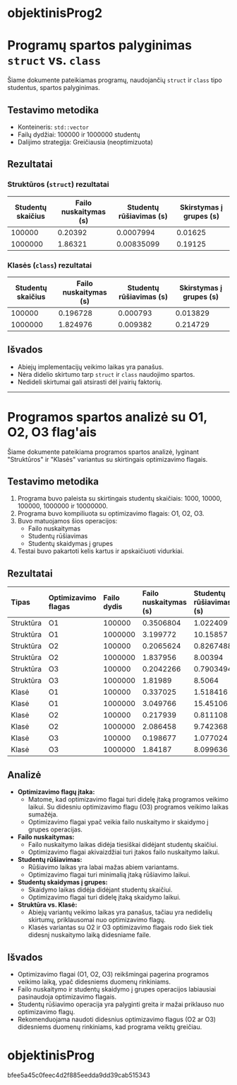 
# objektinisProg2
# Programų spartos palyginimas `struct` vs. `class`

Šiame dokumente pateikiamas programų, naudojančių `struct` ir `class` tipo studentus, spartos palyginimas.

## Testavimo metodika

* Konteineris: `std::vector`
* Failų dydžiai: 100000 ir 1000000 studentų
* Dalijimo strategija: Greičiausia (neoptimizuota)

## Rezultatai

### Struktūros (`struct`) rezultatai

| Studentų skaičius | Failo nuskaitymas (s) | Studentų rūšiavimas (s) | Skirstymas į grupes (s) |
|---|---|---|---|
| 100000 | 0.20392 | 0.0007994 | 0.01625 |
| 1000000 | 1.86321 | 0.00835099 | 0.19125 |

### Klasės (`class`) rezultatai

| Studentų skaičius | Failo nuskaitymas (s) | Studentų rūšiavimas (s) | Skirstymas į grupes (s) |
|---|---|---|---|
| 100000 | 0.196728 | 0.000793 | 0.013829 |
| 1000000 | 1.824976 | 0.009382 | 0.214729 |

## Išvados

* Abiejų implementacijų veikimo laikas yra panašus.
* Nėra didelio skirtumo tarp `struct` ir `class` naudojimo spartos.
* Nedideli skirtumai gali atsirasti dėl įvairių faktorių.

----------------------------------------------------------------

# Programos spartos analizė su O1, O2, O3 flag'ais

Šiame dokumente pateikiama programos spartos analizė, lyginant "Struktūros" ir "Klasės" variantus su skirtingais optimizavimo flagais.

## Testavimo metodika

1.  Programa buvo paleista su skirtingais studentų skaičiais: 1000, 10000, 100000, 1000000 ir 10000000.
2.  Programa buvo kompiliuota su optimizavimo flagais: O1, O2, O3.
3.  Buvo matuojamos šios operacijos:
    * Failo nuskaitymas
    * Studentų rūšiavimas
    * Studentų skaidymas į grupes
4.  Testai buvo pakartoti kelis kartus ir apskaičiuoti vidurkiai.

## Rezultatai

| Tipas      | Optimizavimo flagas | Failo dydis    | Failo nuskaitymas (s) | Studentų rūšiavimas (s) | Skirstymas į grupes (s) |
| :--------- | :------------------ | :------------- | :------------------- | :---------------------- | :----------------------- |
| Struktūra  | O1                  | 100000         | 0.3506804            | 1.022409                 | 0.0343105                |
| Struktūra  | O1                  | 1000000        | 3.199772             | 10.15857                 | 0.3709248                |
| Struktūra  | O2                  | 100000         | 0.2065624            | 0.8267488                | 0.0143346                |
| Struktūra  | O2                  | 1000000        | 1.837956             | 8.00394                 | 0.2062462                |
| Struktūra  | O3                  | 100000         | 0.2042266            | 0.7903494                | 0.0147426                |
| Struktūra  | O3                  | 1000000        | 1.81989              | 8.5064                 | 0.2086486                |
| Klasė      | O1                  | 100000         | 0.337025             | 1.518416                 | 0.0369319                |
| Klasė      | O1                  | 1000000        | 3.049766             | 15.45106                 | 0.4165822                |
| Klasė      | O2                  | 100000         | 0.217939             | 0.811108                 | 0.01640278               |
| Klasė      | O2                  | 1000000        | 2.086458             | 9.742368                 | 0.2256188                |
| Klasė      | O3                  | 100000         | 0.198677             | 1.077024                 | 0.01438404               |
| Klasė      | O3                  | 1000000        | 1.84187              | 8.099636                 | 0.202793                 |

## Analizė

* **Optimizavimo flagų įtaka:**
    * Matome, kad optimizavimo flagai turi didelę įtaką programos veikimo laikui. Su didesniu optimizavimo flagu (O3) programos veikimo laikas sumažėja.
    * Optimizavimo flagai ypač veikia failo nuskaitymo ir skaidymo į grupes operacijas.
* **Failo nuskaitymas:**
    * Failo nuskaitymo laikas didėja tiesiškai didėjant studentų skaičiui.
    * Optimizavimo flagai akivaizdžiai turi įtakos failo nuskaitymo laikui.
* **Studentų rūšiavimas:**
    * Rūšiavimo laikas yra labai mažas abiem variantams.
    * Optimizavimo flagai turi minimalią įtaką rūšiavimo laikui.
* **Studentų skaidymas į grupes:**
    * Skaidymo laikas didėja didėjant studentų skaičiui.
    * Optimizavimo flagai turi didelę įtaką skaidymo laikui.
* **Struktūra vs. Klasė:**
    * Abiejų variantų veikimo laikas yra panašus, tačiau yra nedidelių skirtumų, priklausomai nuo optimizavimo flagų.
    * Klasės variantas su O2 ir O3 optimizavimo flagais rodo šiek tiek didesnį nuskaitymo laiką didesniame faile.

## Išvados

* Optimizavimo flagai (O1, O2, O3) reikšmingai pagerina programos veikimo laiką, ypač didesniems duomenų rinkiniams.
* Failo nuskaitymo ir studentų skaidymo į grupes operacijos labiausiai pasinaudoja optimizavimo flagais.
* Studentų rūšiavimo operacija yra palyginti greita ir mažai priklauso nuo optimizavimo flagų.
* Rekomenduojama naudoti didesnius optimizavimo flagus (O2 ar O3) didesniems duomenų rinkiniams, kad programa veiktų greičiau.

# objektinisProg
bfee5a45c0feec4d2f885eedda9dd39cab515343
